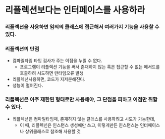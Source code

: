 # 리플렉션보다는 인터페이스를 사용하라

### 리플렉션을 사용하면 임의의 클래스에 접근해서 여러가지 기능을 사용할 수 있다.

### 리플렉션의 단점
+ 컴파일타임 타입 검사가 주는 이점을 누릴 수 없다.
  + 프로그램이 리플렉션 기능을 써서 존재하지 않는 혹은 접근할 수 없는 메서드를 호출하려 시도하면 런타임오류 발생
+ 리플렉션사용하면, 코드가 지저분해진다.
+ 성능이 떨어진다.

### 리플렉션은 아주 제한된 형태로만 사용해야, 그 단점을 피하고 이점만 취할 수 있다.
+ 리플렉션은 컴파일타임때, 존재하지 않는 클래스를 사용하려고 시도가 가능한데,
  + 이 때, 리플렉션은 인스턴스 생성에만 쓰고, 이렇게만든 인스턴스는 인터페이스나 상위클래스로 참조해 사용할 것